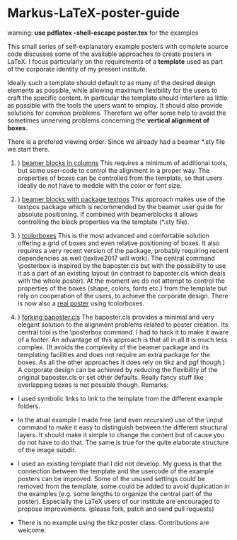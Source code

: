 # Markus-LaTeX-poster-guide
 warning: **use pdflatex -shell-escape poster.tex** for the examples

This small series of self-explanatory example posters with complete source code discusses some of the available approaches to create posters in LaTeX. 
I focus particularly on the requirements of a **template** used as part of the corporate identity of my present institute.

Ideally such a template should default to as many of the desired design elements as possible, while allowing 
maximum flexibility for the users to craft the specific content.
In particular the template should interfere as little as possible with the tools the users want to employ.
It should also provide solutions for common problems.
Therefore we offer some help to avoid the sometimes unnerving problems concerning the 
**vertical alignment of boxes**.

There is a prefered viewing order. 
Since we already had a beamer \*.sty file we start there.
1. ) [beamer blocks in columns](https://github.com/mamueller/Markus-LaTeX-poster-guide/blob/master/ExamplePosters/1_beamer_blocks_in_Columns/poster.pdf)
This requires a minimum of additional tools, but some user-code to control the alignment in a proper way.
The properties of boxes can be controlled from the template, so that users ideally do not have to meddle with the color or font size.

1. ) [beamer blocks with package textpos](https://github.com/mamueller/Markus-LaTeX-poster-guide/blob/master/ExamplePosters/2_beamer_blocks_with_textpos/poster.pdf)
This approach makes use of the textpos package which is recommended by the beamer user guide for absolute positioning. 
If combined with beamerblocks it allows controlling the block properties via the template (\*.sty file).

1. ) [tcolorboxes](https://github.com/mamueller/Markus-LaTeX-poster-guide/blob/master/ExamplePosters/3_tacolorboxes_in_beamertemplate/poster.pdf)
This is the most advanced and comfortable solution offering a grid of boxes and even relative positioning of boxes.
It also requires a very recent version of the package, probably requiring recent dependencies as well (texlive2017 will work).
The central command \posterbox is inspired by the baposter.cls but with the possibility
to use it as a part of an existing layout (in contrast to baposter.cls which deals with the whole poster). 
At the moment we do not attempt to control the properties of the boxes (shape, colors, fonts etc.) from the template
but rely on cooperation of the users, to achieve the corporate design. There is now also a [real poster](https://github.com/mamueller/Markus-LaTeX-poster-guide/blob/master/ExamplePosters/5_ISSPoster_beamer_with_tcolorboxes/poster.pdf) using tcolorboxes.



1. ) [forking baposter.cls](https://github.com/mamueller/Markus-LaTeX-poster-guide/blob/master/ExamplePosters/4_baposter_fork/poster.pdf)
The baposter.cls provides a minimal and very elegant solution to the alignment problems related to poster creation. Its central tool is the \posterbox command. I had to hack it to make it aware of a footer.
An advantage of this approach is that all in all it is much less complex. (It avoids the complexity of the beamer package and its templating facilities and does not require an extra package for the boxes. As all the other approaches it does rely on tikz and pgf though.)
A corporate design can be achieved by reducing the flexibility of the original baposter.cls or set other defaults.
Really fancy stuff like overlapping boxes is not possible though.
Remarks:
- I used symbolic links to link to the template from the different example folders.
- In the atual example I made free (and even recursive) use of the \input command to make it easy to  distinguish between the different structural layers. It should make it simple to change the content but of cause you do not have to do that. 
The same is true for the quite elaborate structure of the image subdir.

- I used an existing template that I did not develop. My guess is that the connection between the template and the usercode  of the example posters can be improved. Some of the unused settings could be removed from the template, some could be added to 
avoid duplication in the examples (e.g. some lengths to organize the central part of the poster).
Especially the LaTeX users of our institute are encouraged to propose improvements. (please fork, patch and send pull requests)

- There is no example using the tikz poster class. Contributions are welcome.


